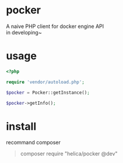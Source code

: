 # pocker
A naive PHP client for docker engine API  
in developing~

# usage
```php
<?php

require 'vendor/autoload.php';

$pocker = Pocker::getInstance();

$pocker->getInfo();
```

# install
recommand composer

> composer require "helica/pocker @dev"

